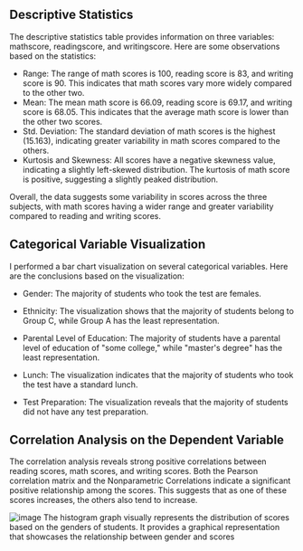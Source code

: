 ## Descriptive Statistics

The descriptive statistics table provides information on three variables: mathscore, readingscore, and writingscore. Here are some observations based on the statistics:

- Range: The range of math scores is 100, reading score is 83, and writing score is 90. This indicates that math scores vary more widely compared to the other two.
- Mean: The mean math score is 66.09, reading score is 69.17, and writing score is 68.05. This indicates that the average math score is lower than the other two scores.
- Std. Deviation: The standard deviation of math scores is the highest (15.163), indicating greater variability in math scores compared to the others.
- Kurtosis and Skewness: All scores have a negative skewness value, indicating a slightly left-skewed distribution. The kurtosis of math score is positive, suggesting a slightly peaked distribution.

Overall, the data suggests some variability in scores across the three subjects, with math scores having a wider range and greater variability compared to reading and writing scores.

## Categorical Variable Visualization

I performed a bar chart visualization on several categorical variables. Here are the conclusions based on the visualization:

- Gender: The majority of students who took the test are females.

- Ethnicity: The visualization shows that the majority of students belong to Group C, while Group A has the least representation.

- Parental Level of Education: The majority of students have a parental level of education of "some college," while "master's degree" has the least representation.

- Lunch: The visualization indicates that the majority of students who took the test have a standard lunch.

- Test Preparation: The visualization reveals that the majority of students did not have any test preparation.


## Correlation Analysis on the Dependent Variable

The correlation analysis reveals strong positive correlations between reading scores, math scores, and writing scores. Both the Pearson correlation matrix and the Nonparametric Correlations indicate a significant positive relationship among the scores. This suggests that as one of these scores increases, the others also tend to increase. 


![image](https://github.com/OkeyAmy/StudentPerformancee/assets/92605808/1b866e49-a7c4-453d-a6de-326cbd7f773c)
The histogram graph visually represents the distribution of scores based on the genders of students. It provides a graphical representation that showcases the relationship between gender and scores
